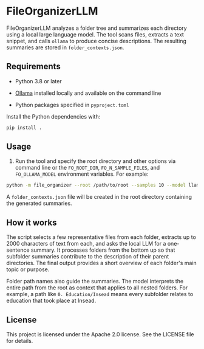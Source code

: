 # FileOrganizerLLM

FileOrganizerLLM analyzes a folder tree and summarizes each directory using a local large language model. The tool scans files, extracts a text snippet, and calls `ollama` to produce concise descriptions. The resulting summaries are stored in `folder_contexts.json`.

## Requirements

- Python 3.8 or later
- [Ollama](https://github.com/jmorganca/ollama) installed locally and available on the command line

- Python packages specified in `pyproject.toml`

Install the Python dependencies with:

```bash
pip install .
```

## Usage

1. Run the tool and specify the root directory and other options via command line or the `FO_ROOT_DIR`, `FO_N_SAMPLE_FILES`, and `FO_OLLAMA_MODEL` environment variables. For example:

```bash
python -m file_organizer --root /path/to/root --samples 10 --model llama3 --verbose
```

A `folder_contexts.json` file will be created in the root directory containing the generated summaries.

## How it works

The script selects a few representative files from each folder, extracts up to 2000 characters of text from each, and asks the local LLM for a one-sentence summary. It processes folders from the bottom up so that subfolder summaries contribute to the description of their parent directories. The final output provides a short overview of each folder's main topic or purpose.

Folder path names also guide the summaries. The model interprets the entire path
from the root as context that applies to all nested folders. For example, a path
like `0. Education/Insead` means every subfolder relates to education that took
place at Insead.

## License

This project is licensed under the Apache 2.0 license. See the LICENSE file for details.
